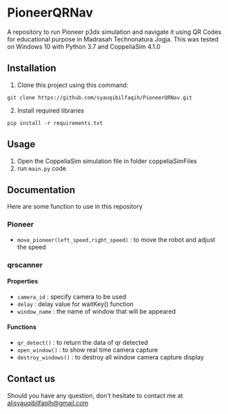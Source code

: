 # PioneerQRNav
A repository to run Pioneer p3dx simulation and navigate it using QR Codes for educational purpose in Madrasah Technonatura Jogja. This was tested on Windows 10 with Python 3.7 and CoppeliaSim 4.1.0

## Installation
1.  Clone this project using this command:
```
git clone https://github.com/syauqibilfaqih/PioneerQRNav.git
```
2. Install required libraries
```
pip install -r requirements.txt
```

## Usage
1. Open the CoppeliaSim simulation file in folder coppeliaSimFiles
2. run `main.py` code

## Documentation
Here are some function to use in this repository
### Pioneer
- `move_pioneer(left_speed,right_speed)` : to move the robot and adjust the speed
### qrscanner
#### Properties
- `camera_id` : specify camera to be used
- `delay` : delay value for waitKey() function
- `window_name` : the name of window that will be appeared
#### Functions
- `qr_detect()` : to return the data of qr detected
- `open_window()` : to show real time camera capture
- `destroy_windows()` : to destroy all window camera capture display

## Contact us
Should you have any question, don't hesitate to contact me at alisyauqibilfaqih@gmail.com
